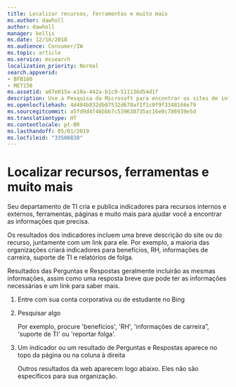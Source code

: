 ```yaml
---
title: Localizar recursos, ferramentas e muito mais
ms.author: dawholl
author: dawholl
manager: kellis
ms.date: 12/18/2018
ms.audience: Consumer/IW
ms.topic: article
ms.service: mssearch
localization_priority: Normal
search.appverid:
- BFB160
- MET150
ms.assetid: a67e015a-e10a-442a-b1c9-511136d54d1f
description: Use a Pesquisa da Microsoft para encontrar os sites de intranet, recursos, ferramentas e links para informações internas
ms.openlocfilehash: 4d484b832db07532d678af1f1c0f9f3348166e79
ms.sourcegitcommit: a5fd9d4f46bbb7c539630735ac16e0c786939e5d
ms.translationtype: HT
ms.contentlocale: pt-BR
ms.lasthandoff: 05/01/2019
ms.locfileid: "33508838"
---
```

# <a name="find-resources-tools-and-more"></a>Localizar recursos, ferramentas e muito mais

Seu departamento de TI cria e publica indicadores para recursos internos e externos, ferramentas, páginas e muito mais para ajudar você a encontrar as informações que precisa.
  
Os resultados dos indicadores incluem uma breve descrição do site ou do recurso, juntamente com um link para ele. Por exemplo, a maioria das organizações criará indicadores para benefícios, RH, informações de carreira, suporte de TI e relatórios de folga.
  
Resultados das Perguntas e Respostas geralmente incluirão as mesmas informações, assim como uma resposta breve que pode ter as informações necessárias e um link para saber mais.
  
1. Entre com sua conta corporativa ou de estudante no Bing 
    
2. Pesquisar algo
    
    Por exemplo, procure 'benefícios', 'RH', 'informações de carreira”, 'suporte de TI' ou 'reportar folga'.
    
3. Um indicador ou um resultado de Perguntas e Respostas aparece no topo da página ou na coluna à direita
    
    Outros resultados da web aparecem logo abaixo. Eles não são específicos para sua organização.

  

